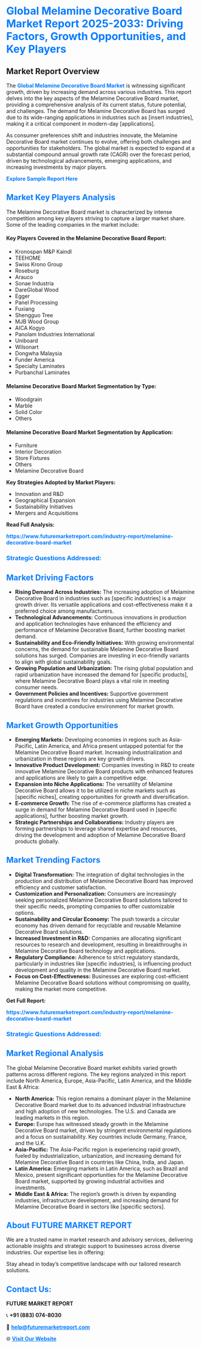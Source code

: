 <h1 style="color: #007BFF;">Global Melamine Decorative Board Market Report 2025-2033: Driving Factors, Growth Opportunities, and Key Players</h1>

<section id="overview">
<h2>Market Report Overview</h2>
<p>The <a href="https://www.futuremarketreport.com/industry-report/melamine-decorative-board-market" style="color: #007BFF; text-decoration: none;"><strong>Global Melamine Decorative Board Market</strong></a> is witnessing significant growth, driven by increasing demand across various industries. This report delves into the key aspects of the Melamine Decorative Board market, providing a comprehensive analysis of its current status, future potential, and challenges. The demand for Melamine Decorative Board has surged due to its wide-ranging applications in industries such as [insert industries], making it a critical component in modern-day [applications].</p>
<p>As consumer preferences shift and industries innovate, the Melamine Decorative Board market continues to evolve, offering both challenges and opportunities for stakeholders. The global market is expected to expand at a substantial compound annual growth rate (CAGR) over the forecast period, driven by technological advancements, emerging applications, and increasing investments by major players.</p>
</section>

<section id="overview">
<p><a href="https://www.futuremarketreport.com/request-sample/reportId=111444" style="color: #007BFF; text-decoration: none;"><strong>Explore Sample Report Here</strong></a></p>
</section>

<section id="key-players">
<h2 style="color: #007BFF;">Market Key Players Analysis</h2>
<p>The Melamine Decorative Board market is characterized by intense competition among key players striving to capture a larger market share. Some of the leading companies in the market include:</p>
<h4>Key Players Covered in the Melamine Decorative Board Report:</h4>
<ul><li>Kronospan M&amp;P Kaindl</li><li>TEEHOME</li><li>Swiss Krono Group</li><li>Roseburg</li><li>Arauco</li><li>Sonae Industria</li><li>DareGlobal Wood</li><li>Egger</li><li>Panel Processing</li><li>Fuxiang</li><li>Shengguo Tree</li><li>MJB Wood Group</li><li>AICA Kogyo</li><li>Panolam Industries International</li><li>Uniboard</li><li>Wilsonart</li><li>Dongwha Malaysia</li><li>Funder America</li><li>Specialty Laminates</li><li>Purbanchal Laminates</li></ul>
<h4>Melamine Decorative Board Market Segmentation by Type:</h4>
<ul><li>Woodgrain</li><li>Marble</li><li>Solid Color</li><li>Others</li></ul>

<h4>Melamine Decorative Board Market Segmentation by Application:</h4>
<ul><li>Furniture</li><li>Interior Decoration</li><li>Store Fixtures</li><li>Others</li><li>Melamine Decorative Board</li></ul>
<p><strong>Key Strategies Adopted by Market Players:</strong></p>
<ul>
<li>Innovation and R&D</li>
<li>Geographical Expansion</li>
<li>Sustainability Initiatives</li>
<li>Mergers and Acquisitions</li>
</ul>
</section>

<section>
<p><strong>Read Full Analysis: </strong></p><a href="https://www.futuremarketreport.com/industry-report/melamine-decorative-board-market" style="color: #007BFF; text-decoration: none;"><strong>https://www.futuremarketreport.com/industry-report/melamine-decorative-board-market</strong></a>
<h3 style="color: #007BFF;">Strategic Questions Addressed:</h3>
</section>

<section id="driving-factors">
<h2 style="color: #007BFF;">Market Driving Factors</h2>
<ul>
<li><strong>Rising Demand Across Industries:</strong> The increasing adoption of Melamine Decorative Board in industries such as [specific industries] is a major growth driver. Its versatile applications and cost-effectiveness make it a preferred choice among manufacturers.</li>
<li><strong>Technological Advancements:</strong> Continuous innovations in production and application technologies have enhanced the efficiency and performance of Melamine Decorative Board, further boosting market demand.</li>
<li><strong>Sustainability and Eco-Friendly Initiatives:</strong> With growing environmental concerns, the demand for sustainable Melamine Decorative Board solutions has surged. Companies are investing in eco-friendly variants to align with global sustainability goals.</li>
<li><strong>Growing Population and Urbanization:</strong> The rising global population and rapid urbanization have increased the demand for [specific products], where Melamine Decorative Board plays a vital role in meeting consumer needs.</li>
<li><strong>Government Policies and Incentives:</strong> Supportive government regulations and incentives for industries using Melamine Decorative Board have created a conducive environment for market growth.</li>
</ul>
</section>

<section id="growth-opportunities">
<h2 style="color: #007BFF;">Market Growth Opportunities</h2>
<ul>
<li><strong>Emerging Markets:</strong> Developing economies in regions such as Asia-Pacific, Latin America, and Africa present untapped potential for the Melamine Decorative Board market. Increasing industrialization and urbanization in these regions are key growth drivers.</li>
<li><strong>Innovative Product Development:</strong> Companies investing in R&D to create innovative Melamine Decorative Board products with enhanced features and applications are likely to gain a competitive edge.</li>
<li><strong>Expansion into Niche Applications:</strong> The versatility of Melamine Decorative Board allows it to be utilized in niche markets such as [specific niches], creating opportunities for growth and diversification.</li>
<li><strong>E-commerce Growth:</strong> The rise of e-commerce platforms has created a surge in demand for Melamine Decorative Board used in [specific applications], further boosting market growth.</li>
<li><strong>Strategic Partnerships and Collaborations:</strong> Industry players are forming partnerships to leverage shared expertise and resources, driving the development and adoption of Melamine Decorative Board products globally.</li>
</ul>
</section>

<section id="trending-factors">
<h2 style="color: #007BFF;">Market Trending Factors</h2>
<ul>
<li><strong>Digital Transformation:</strong> The integration of digital technologies in the production and distribution of Melamine Decorative Board has improved efficiency and customer satisfaction.</li>
<li><strong>Customization and Personalization:</strong> Consumers are increasingly seeking personalized Melamine Decorative Board solutions tailored to their specific needs, prompting companies to offer customizable options.</li>
<li><strong>Sustainability and Circular Economy:</strong> The push towards a circular economy has driven demand for recyclable and reusable Melamine Decorative Board solutions.</li>
<li><strong>Increased Investment in R&D:</strong> Companies are allocating significant resources to research and development, resulting in breakthroughs in Melamine Decorative Board technology and applications.</li>
<li><strong>Regulatory Compliance:</strong> Adherence to strict regulatory standards, particularly in industries like [specific industries], is influencing product development and quality in the Melamine Decorative Board market.</li>
<li><strong>Focus on Cost-Effectiveness:</strong> Businesses are exploring cost-efficient Melamine Decorative Board solutions without compromising on quality, making the market more competitive.</li>
</ul>
</section>

<section>
<p><strong>Get Full Report: </strong></p><a href="https://www.futuremarketreport.com/industry-report/melamine-decorative-board-market" style="color: #007BFF; text-decoration: none;"><strong>https://www.futuremarketreport.com/industry-report/melamine-decorative-board-market</strong></a>
<h3 style="color: #007BFF;">Strategic Questions Addressed:</h3>
</section>


<section id="regional-analysis">
<h2 style="color: #007BFF;">Market Regional Analysis</h2>
<p>The global Melamine Decorative Board market exhibits varied growth patterns across different regions. The key regions analyzed in this report include North America, Europe, Asia-Pacific, Latin America, and the Middle East & Africa:</p>
<ul>
<li><strong>North America:</strong> This region remains a dominant player in the Melamine Decorative Board market due to its advanced industrial infrastructure and high adoption of new technologies. The U.S. and Canada are leading markets in this region.</li>
<li><strong>Europe:</strong> Europe has witnessed steady growth in the Melamine Decorative Board market, driven by stringent environmental regulations and a focus on sustainability. Key countries include Germany, France, and the U.K.</li>
<li><strong>Asia-Pacific:</strong> The Asia-Pacific region is experiencing rapid growth, fueled by industrialization, urbanization, and increasing demand for Melamine Decorative Board in countries like China, India, and Japan.</li>
<li><strong>Latin America:</strong> Emerging markets in Latin America, such as Brazil and Mexico, present significant opportunities for the Melamine Decorative Board market, supported by growing industrial activities and investments.</li>
<li><strong>Middle East & Africa:</strong> The region’s growth is driven by expanding industries, infrastructure development, and increasing demand for Melamine Decorative Board in sectors like [specific sectors].</li>
</ul>
</section>

<footer>
<h2 style="color: #007BFF;">About FUTURE MARKET REPORT</h2>
<p>We are a trusted name in market research and advisory services, delivering actionable insights and strategic support to businesses across diverse industries. Our expertise lies in offering:</p>

<p>Stay ahead in today’s competitive landscape with our tailored research solutions.</p>

<h2 style="color: #007BFF;">Contact Us:</h2>
<p><strong>FUTURE MARKET REPORT</strong></p>
<p>📞 <strong>+91 (883) 074-8030</strong></p>
<p>📧 <strong><a href="mailto:help@futuremarketreport.com" style="color: #007BFF;">help@futuremarketreport.com</a></strong></p>
<p>🌐 <strong><a href="https://www.futuremarketreport.com/" style="color: #007BFF;">Visit Our Website</a></strong></p>
</footer>